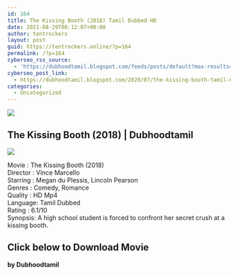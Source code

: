 ```yaml
---
id: 164
title: The Kissing Booth (2018) Tamil Dubbed HD
date: 2021-08-29T06:12:07+00:00
author: tentrockers
layout: post
guid: https://tentrockers.online/?p=164
permalink: /?p=164
cyberseo_rss_source:
  - 'https://dubhoodtamil.blogspot.com/feeds/posts/default?max-results=150&start-index=151'
cyberseo_post_link:
  - https://dubhoodtamil.blogspot.com/2020/07/the-kissing-booth-tamil-dubbed-hd.html
categories:
  - Uncategorized
---
```

<div class="media_block">
  <img src="https://1.bp.blogspot.com/-yzmjqFsFBwg/XxvnmvinVUI/AAAAAAAABvk/e7mk_sAQfUQud572zDWmV_PcqVcC2dqrgCNcBGAsYHQ/s72-c/The_Kissing_Booth.png" class="media_thumbnail" />
</div>

<div dir="ltr" trbidi="on" readability="9.2838874680307">
  <h2>
    <span>The Kissing Booth (2018) | Dubhoodtamil</span>
  </h2>
  
  <div class="separator">
    <a href="https://1.bp.blogspot.com/-yzmjqFsFBwg/XxvnmvinVUI/AAAAAAAABvk/e7mk_sAQfUQud572zDWmV_PcqVcC2dqrgCNcBGAsYHQ/s1600/The_Kissing_Booth.png" imageanchor="1"><img border="0" data-original-height="326" data-original-width="220" src="https://1.bp.blogspot.com/-yzmjqFsFBwg/XxvnmvinVUI/AAAAAAAABvk/e7mk_sAQfUQud572zDWmV_PcqVcC2dqrgCNcBGAsYHQ/s1600/The_Kissing_Booth.png" /></a>
  </div>
  
  <p>
    Movie<span> </span>:<span> </span>The Kissing Booth (2018)<br />Director<span> </span>:<span> </span>Vince Marcello<br />Starring<span> </span>:<span> </span>Megan du Plessis, Lincoln Pearson<br />Genres<span> </span>:<span> </span>Comedy, Romance<br />Quality<span> </span>:<span> </span>HD Mp4<br />Language:<span> </span>Tamil Dubbed<br />Rating<span> </span>:<span> </span>6.1/10<br />Synopsis: A high school student is forced to confront her secret crush at a kissing booth.
  </p>
  
  <h2>
    <span>Click below to Download Movie</span>
  </h2>
  
  <p>
    <span><b>by Dubhoodtamil</b></span>
  </p>
</div>